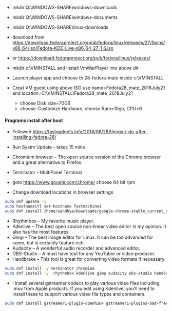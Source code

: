 * mkdir Q:\WINDOWS-SHARE\windows-downloads
* mkdir Q:\WINDOWS-SHARE\windows-documents
* mkdir Q:\WINDOWS-SHARE\linux-downloads

* download from https://download.fedoraproject.org/pub/fedora/linux/releases/27/Spins/x86_64/iso/Fedora-KDE-Live-x86_64-27-1.6.iso
* or https://download.fedoraproject.org/pub/fedora/linux/releases/
* mkdir c:\VMINSTALL and install VmWarPlayer into above dir
* Launch player app and choose th 28-fedora-mate inside c:\VMINSTALL
* Creat VM guest using above ISO use name=Fedora28_mate_2018July21 and  location=C:\VMINSTALL\Fedora28_mate_2018July21 
  * choose Disk size=70GB
  * choose-Customize Hardware, choose Ram=10gb, CPU=6
  
#### Programs install after boot
* Followed https://fastgadgets.info/2018/06/28/things-i-do-after-installing-fedora-28/
* Run Systm Update - takes 15 mins
* Chromium browser – The open source version of the Chrome browser and a great alternative to Firefox.
* Terminator - MultiPanel Terminal
* goto https://www.google.com/chrome/ choose 64 bit rpm

* Change download locations in browser settings

```bash
sudo dnf update -y
sudo hostnamectl set-hostname fastmachine1
sudo dnf install /home/sandhya/Downloads/google-chrome-stable_current_x86_64.rpm
```

* Rhythmbox – My favorite music player.
* Kdenlive – The best open source non-linear video editor in my opinion. It also has the most features.
* Gimp – The best image editor for Linux. It can be too advanced for some, but is certainly feature rich.
* Audacity – A wonderful audio recorder and advanced editor.
* OBS-Studio – A must have tool for any YouTuber or video producer.
* Handbrake – This tool is great for converting video formats if necessary.
```bash
sudo dnf install -y terminator chromium
sudo dnf install -y  rhythmbox kdenlive gimp audacity obs-studio handbrake
```

* I install several gstreamer codecs to play various video files including .mov from Apple products.  If you edit using Kdenlive, you’ll need to install these to support various video file types and containers.

```bash
sudo dnf install gstreamer1-plugin-openh264 gstreamer1-plugins-bad-free gstreamer1-plugins-bad-freeworld gstreamer1-plugins-bad-nonfree gstreamer1-plugins-base gstreamer1-plugins-good gstreamer1-plugins-good-gtk gstreamer1-plugins-ugly gstreamer1-plugins-ugly-free
```
